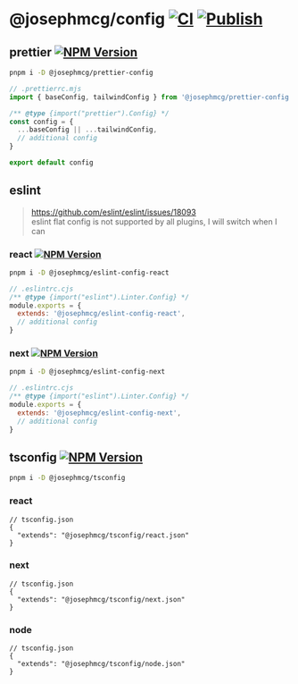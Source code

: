 # @josephmcg/config [![CI](https://github.com/josephmcg/config/actions/workflows/main.yml/badge.svg)](https://github.com/josephmcg/config/actions/workflows/main.yml) [![Publish](https://github.com/josephmcg/config/actions/workflows/publish.yml/badge.svg)](https://github.com/josephmcg/config/actions/workflows/publish.yml)

## prettier [![NPM Version](https://img.shields.io/npm/v/%40josephmcg%2Fprettier-config)](https://www.npmjs.com/package/@josephmcg/prettier-config)

```bash
pnpm i -D @josephmcg/prettier-config
```

```ts
// .prettierrc.mjs
import { baseConfig, tailwindConfig } from '@josephmcg/prettier-config'

/** @type {import("prettier").Config} */
const config = {
  ...baseConfig || ...tailwindConfig,
  // additional config
}

export default config
```

## eslint

> https://github.com/eslint/eslint/issues/18093  
> eslint flat config is not supported by all plugins, I will switch when I can

### react [![NPM Version](https://img.shields.io/npm/v/%40josephmcg%2Feslint-config-react)](https://www.npmjs.com/package/@josephmcg/eslint-config-react)

```bash
pnpm i -D @josephmcg/eslint-config-react
```

```cjs
// .eslintrc.cjs
/** @type {import("eslint").Linter.Config} */
module.exports = {
  extends: '@josephmcg/eslint-config-react',
  // additional config
}
```

### next [![NPM Version](https://img.shields.io/npm/v/%40josephmcg%2Feslint-config-next)](https://www.npmjs.com/package/@josephmcg/eslint-config-next)

```bash
pnpm i -D @josephmcg/eslint-config-next
```

```cjs
// .eslintrc.cjs
/** @type {import("eslint").Linter.Config} */
module.exports = {
  extends: '@josephmcg/eslint-config-next',
  // additional config
}
```

## tsconfig [![NPM Version](https://img.shields.io/npm/v/%40josephmcg%2Ftsconfig)](https://www.npmjs.com/package/@josephmcg/tsconfig)

```bash
pnpm i -D @josephmcg/tsconfig
```

### react

```jsonc
// tsconfig.json
{
  "extends": "@josephmcg/tsconfig/react.json"
}
```

### next

```jsonc
// tsconfig.json
{
  "extends": "@josephmcg/tsconfig/next.json"
}
```

### node

```jsonc
// tsconfig.json
{
  "extends": "@josephmcg/tsconfig/node.json"
}
```
